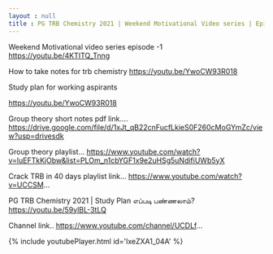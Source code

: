 ```yaml
---
layout : null
title : PG TRB Chemistry 2021 | Weekend Motivational Video series | Episode-2
---
```


Weekend Motivational video series episode -1
https://youtu.be/4KTITQ_Tnng

How to take notes for trb chemistry
https://youtu.be/YwoCW93R018

Study plan for working aspirants 

https://youtu.be/YwoCW93R018


Group theory short notes pdf link....
https://drive.google.com/file/d/1xJt_qB22cnFucfLkieS0F260cMoGYmZc/view?usp=drivesdk

Group theory playlist...
https://www.youtube.com/watch?v=luEFTkKjObw&list=PLOm_n1cbYGF1x9e2uHSg5uNdifiUWb5yX

Crack TRB in 40 days playlist link...
https://www.youtube.com/watch?v=UCCSM...

PG TRB Chemistry 2021 | Study Plan எப்படி பண்ணலாம்?
https://youtu.be/59ylBL-3tLQ

Channel link..
https://www.youtube.com/channel/UCDLf...



{% include youtubePlayer.html id='lxeZXA1_04A' %}
